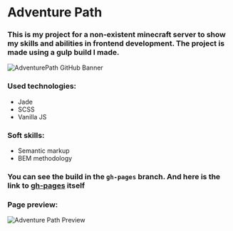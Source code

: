 # Adventure Path

### This is my project for a non-existent minecraft server to show my skills and abilities in frontend development. The project is made using a gulp build I made.

![AdventurePath GitHub Banner](https://user-images.githubusercontent.com/70047679/162605411-dbad8ff1-43c2-4609-b1c8-689aa166ad58.png)

### Used technologies:
- Jade
- SCSS
- Vanilla JS

### Soft skills:
- Semantic markup
- BEM methodology

### You can see the build in the `gh-pages` branch. And here is the link to [gh-pages](https://deeckoy.github.io/Adventure-Path/) itself

### Page preview:
![Adventure Path Preview](https://user-images.githubusercontent.com/70047679/162418670-3fa98bcf-2aa5-4a65-ac10-910bcc5d089a.png)
